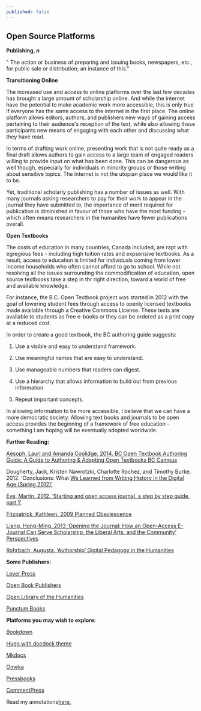 ```yaml
---
published: false
---
```

## Open Source Platforms

**Publishing, _n_**

" The action or business of preparing and issuing books, newspapers, etc., for public sale or distribution; an instance of this." 

**Transitioning Online**

The increased use and access to online platforms over the last few decades has brought a large amount of scholarship online. And while the internet have the potential to make academic work more accessible, this is only true if everyone has the same access to the internet in the first place. The online platform allows editors, authors, and publishers new ways of gaining access pertaining to their audience's reception of the text, while also allowing these participants new means of engaging with each other and discussing what they have read.

In terms of drafting work online, presenting work that is not quite ready as a final draft allows authors to gain access to a large team of engaged readers willing to provide input on what has been done. This can be dangerous as well though, especially for individuals in minority groups or those writing about sensitive topics. The internet is not the utopian place we would like it to be. 

Yet, traditional scholarly publishing has a number of issues as well. With many journals asking researchers to pay for their work to appear in the journal they have submitted to, the importance of merit required for publication is diminished in favour of those who have the most funding - which often means researchers in the humanites have fewer publications overall. 

**Open Textbooks**

The costs of education in many countries, Canada included, are rapt with egregious fees - including high tuition rates and expsensive textbooks. As a result, access to education is limited for individuals coming from lower income households who often cannot afford to go to school. While not resolving all the issues surrounding the commodification of education, open source textbooks take a step in thr right direction, toward a world of free and available knowledge. 

For instance, the B.C. Open Textbook project was started in 2012 with the goal of lowering student fees through access to openly licensed textbooks made available through a Creative Commons License. These texts are available to students as free e-books or they can be ordered as a print copy at a reduced cost. 

In order to create a good textbook, the BC authoring guide suggests:

1. Use a visible and easy to understand framework.

2. Use meaningful names that are easy to understand.

3. Use manageable numbers that readers can digest.

4. Use a hierarchy that allows information to build out from previous information.

5. Repeat important concepts.

In allowing information to be more accessible, I believe that we can have a more democratic society. Allowing text books and journals to be open access provides the beginning of a framework of free education - something I am hoping will be eventually adopted worldwide.

**Further Reading:**

[Aesoph, Lauri and Amanda Coolidge. 2014. BC Open Textbook Authoring Guide: A Guide to Authoring & Adapting Open Textbooks BC Campus](https://opentextbc.ca/opentextbook/part/main-body/)

Dougherty, Jack, Kristen Nawrotzki, Charlotte Rochez, and Timothy Burke. 2012. ‘Conclusions: What [We Learned from Writing History in the Digital Age (Spring 2012)’](https://writinghistory.trincoll.edu/conclusions-2012-spring/)

[Eve, Martin. 2012. ‘Starting and open access journal, a step by step guide, part 1’](https://www.martineve.com/2012/07/10/starting-an-open-access-journal-a-step-by-step-guide-part-1/) 

[Fitzpatrick, Kathleen. 2009 Planned Obsolescence](http://mcpress.media-commons.org/plannedobsolescence/)

[Liang, Hong-Ming. 2013 ‘Opening the Journal: How an Open-Access E-Journal Can Serve Scholarship, the Liberal Arts, and the Community’ Perspectives]( https://www.historians.org/publications-and-directories/perspectives-on-history/may-2013/opening-the-journal)

[Rohrbach, Augusta. ‘Authorship’ Digital Pedagogy in the Humanities](https://digitalpedagogy.mla.hcommons.org/keywords/authorship/) 

**Some Publishers:**

[Lever Press](https://www.leverpress.org/)

[Open Book Publishers](https://www.openbookpublishers.com/) 

[Open Library of the Humanities](https://www.openlibhums.org/)

[Punctum Books](https://punctumbooks.com/) 

**Platforms you may wish to explore:**

[Bookdown](https://bookdown.org/home/)

[Hugo with docdock theme](http://docdock.netlify.com/)

[Mkdocs](http://www.mkdocs.org/)

[Omeka](http://omeka.org/)

[Pressbooks](https://pressbooks.com/)

[CommentPress](https://wordpress.org/plugins/commentpress-core/)

Read my annotations[here.](https://hypothes.is/groups/9ZoPkNzN/dhcu?q=user%3Akirstenbussiere)



